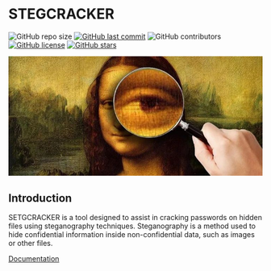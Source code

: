 # STEGCRACKER

![GitHub repo size](https://img.shields.io/github/repo-size/Fii14/STEGCRACKER?style=flat-square)
[![GitHub last commit](https://img.shields.io/github/last-commit/Fii14/STEGCRACKER?style=flat-square)](https://github.com/Fii14/STEGCRACKER/commits/main)
![GitHub contributors](https://img.shields.io/github/contributors/FII14/STEGCRACKER?style=flat-square)
[![GitHub license](https://img.shields.io/github/license/FII14/STEGCRACKER?style=flat-square)](https://github.com/Fii14/STEGCRACKER/blob/main/LICENSE)
[![GitHub stars](https://img.shields.io/github/stars/Fii14/STEGCRACKER?style=flat-square)](https://github.com/Fii14/STEGCRACKER/stargazers)

![img](https://github.com/FII14/STEGCRACKER.github.io/blob/main/jpg.jpg)

## Introduction 
SETGCRACKER is a tool designed to assist in cracking passwords on hidden files using steganography techniques. Steganography is a method used to hide confidential information inside non-confidential data, such as images or other files.

[Documentation](https://fii14.github.io/STEGCRACKER.github.io/)
